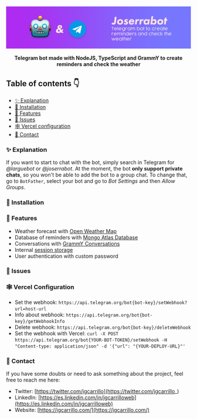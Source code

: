 ![image](docs/images/banner.jpg)

<div align="center">
    <b>Telegram bot made with NodeJS, TypeScript and GrammY to create reminders and check the weather</b>
</div>

## Table of contents 👇

- [✨ Explanation](#-explanation)
- [🚀 Installation](#-installation)
- [🎨 Features](#-features)
- [🚩 Issues](#-issues)
- [🕸️ Vercel configuration](#-vercel-configuration)
- [💛 Contact](#-contact)

### ✨ Explanation

If you want to start to chat with the bot, simply search in Telegram for _@larguebot_ or _@joserrabot_. At the moment, the bot **only support private chats**, so you won't be able to add the bot to a group chat. To change that, go to `BotFather`, select your bot and go to _Bot Settings_ and then _Allow Groups_.

### 🚀 Installation

### 🎨 Features

- Weather forecast with [Open Weather Map](https://openweathermap.org/)
- Database of reminders with [Mongo Atlas Database](https://www.mongodb.com/atlas/database)
- Conversations with [GrammY Conversations](https://grammy.dev/plugins/conversations.html#simple-example)
- Internal [session storage](https://grammy.dev/plugins/session.html#sessions-and-storing-data-built-in)
- User authentication with custom password

### 🚩 Issues

### 🕸️ Vercel Configuration

- Set the webhook: `https://api.telegram.org/bot{bot-key}/setWebhook?url=host-url`
- Info about webhook: `https://api.telegram.org/bot{bot-key}/getWebhookInfo`
- Delete webhook: `https://api.telegram.org/bot{bot-key}/deleteWebhook`
- Set the webhook with Vercel: `curl -X POST https://api.telegram.org/bot{YOUR-BOT-TOKEN}/setWebhook -H "Content-type: application/json" -d '{"url": "{YOUR-DEPLOY-URL}"'`

### 💛 Contact

If you have some doubts or need to ask something about the project, feel free to reach me here:

- Twitter: [https://twitter.com/jgcarrillo](https://twitter.com/jgcarrillo_)
- LinkedIn: [https://es.linkedin.com/in/jgcarrilloweb](https://es.linkedin.com/in/jgcarrilloweb)
- Website: [https://jgcarrillo.com/](https://jgcarrillo.com/)
